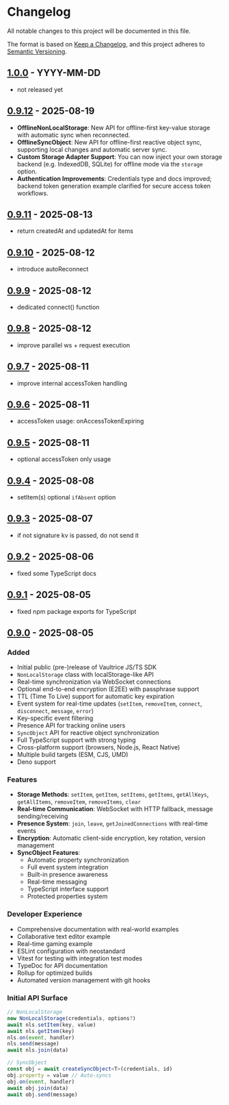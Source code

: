 # Changelog

All notable changes to this project will be documented in this file.

The format is based on [Keep a Changelog](https://keepachangelog.com/en/1.0.0/),
and this project adheres to [Semantic Versioning](https://semver.org/spec/v2.0.0.html).

## [1.0.0](https://github.com/vaultrice/sdk/compare/v0.9.0...v1.0.0) - YYYY-MM-DD

- not released yet

## [0.9.12](https://github.com/vaultrice/sdk/compare/v0.9.11...v0.9.12) - 2025-08-19

- **OfflineNonLocalStorage**: New API for offline-first key-value storage with automatic sync when reconnected.
- **OfflineSyncObject**: New API for offline-first reactive object sync, supporting local changes and automatic server sync.
- **Custom Storage Adapter Support**: You can now inject your own storage backend (e.g. IndexedDB, SQLite) for offline mode via the `storage` option.
- **Authentication Improvements**: Credentials type and docs improved; backend token generation example clarified for secure access token workflows.

## [0.9.11](https://github.com/vaultrice/sdk/compare/v0.9.10...v0.9.11) - 2025-08-13

- return createdAt and updatedAt for items

## [0.9.10](https://github.com/vaultrice/sdk/compare/v0.9.9...v0.9.10) - 2025-08-12

- introduce autoReconnect

## [0.9.9](https://github.com/vaultrice/sdk/compare/v0.9.8...v0.9.9) - 2025-08-12

- dedicated connect() function

## [0.9.8](https://github.com/vaultrice/sdk/compare/v0.9.7...v0.9.8) - 2025-08-12

- improve parallel ws + request execution

## [0.9.7](https://github.com/vaultrice/sdk/compare/v0.9.6...v0.9.7) - 2025-08-11

- improve internal accessToken handling

## [0.9.6](https://github.com/vaultrice/sdk/compare/v0.9.5...v0.9.6) - 2025-08-11

- accessToken usage: onAccessTokenExpiring

## [0.9.5](https://github.com/vaultrice/sdk/compare/v0.9.4...v0.9.5) - 2025-08-11

- optional accessToken only usage

## [0.9.4](https://github.com/vaultrice/sdk/compare/v0.9.3...v0.9.4) - 2025-08-08

- setItem(s) optional `ifAbsent` option

## [0.9.3](https://github.com/vaultrice/sdk/compare/v0.9.2...v0.9.3) - 2025-08-07

- if not signature kv is passed, do not send it

## [0.9.2](https://github.com/vaultrice/sdk/compare/v0.9.1...v0.9.2) - 2025-08-06

- fixed some TypeScript docs

## [0.9.1](https://github.com/vaultrice/sdk/compare/v0.9.0...v0.9.1) - 2025-08-05

- fixed npm package exports for TypeScript

## [0.9.0] - 2025-08-05

### Added
- Initial public (pre-)release of Vaultrice JS/TS SDK
- `NonLocalStorage` class with localStorage-like API
- Real-time synchronization via WebSocket connections
- Optional end-to-end encryption (E2EE) with passphrase support
- TTL (Time To Live) support for automatic key expiration
- Event system for real-time updates (`setItem`, `removeItem`, `connect`, `disconnect`, `message`, `error`)
- Key-specific event filtering
- Presence API for tracking online users
- `SyncObject` API for reactive object synchronization
- Full TypeScript support with strong typing
- Cross-platform support (browsers, Node.js, React Native)
- Multiple build targets (ESM, CJS, UMD)
- Deno support

### Features
- **Storage Methods**: `setItem`, `getItem`, `setItems`, `getItems`, `getAllKeys`, `getAllItems`, `removeItem`, `removeItems`, `clear`
- **Real-time Communication**: WebSocket with HTTP fallback, message sending/receiving
- **Presence System**: `join`, `leave`, `getJoinedConnections` with real-time events
- **Encryption**: Automatic client-side encryption, key rotation, version management
- **SyncObject Features**:
  - Automatic property synchronization
  - Full event system integration
  - Built-in presence awareness
  - Real-time messaging
  - TypeScript interface support
  - Protected properties system

### Developer Experience
- Comprehensive documentation with real-world examples
- Collaborative text editor example
- Real-time gaming example
- ESLint configuration with neostandard
- Vitest for testing with integration test modes
- TypeDoc for API documentation
- Rollup for optimized builds
- Automated version management with git hooks

### Initial API Surface
```typescript
// NonLocalStorage
new NonLocalStorage(credentials, options?)
await nls.setItem(key, value)
await nls.getItem(key)
nls.on(event, handler)
nls.send(message)
await nls.join(data)

// SyncObject
const obj = await createSyncObject<T>(credentials, id)
obj.property = value // Auto-syncs
obj.on(event, handler)
await obj.join(data)
await obj.send(message)
```

[0.9.0]: https://github.com/vaultrice/sdk/releases/tag/v0.9.0